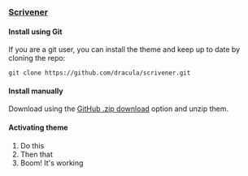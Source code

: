 ### [Scrivener](https://www.literatureandlatte.com/scrivener/overview)

#### Install using Git

If you are a git user, you can install the theme and keep up to date by cloning the repo:

    git clone https://github.com/dracula/scrivener.git

#### Install manually

Download using the [GitHub .zip download](https://github.com/dracula/scrivener/archive/master.zip) option and unzip them.

#### Activating theme

1. Do this
2. Then that
3. Boom! It's working
